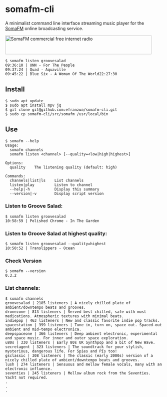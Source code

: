 # somafm-cli
A minimalist command line interface streaming music player for the [SomaFM](https://somafm.com/ "https://somafm.com") online broadcasting service.

<a href="https://somafm.com/"><img src="https://somafm.com/linktous/468x60sfm.gif" alt="SomaFM commercial free internet radio" border=0 width=468 height=60 ></a>

```console
$ somafm listen groovesalad
09:36:10 | UNN - For The People 
09:37:24 | Quad - Aquaville 
09:45:22 | Blue Six - A Woman Of The World22:27:30
```

## Install

```console
$ sudo apt update
$ sudo apt install mpv jq
$ git clone git@github.com:efranzwa/somafm-cli.git
$ sudo cp somafm-cli/src/somafm /usr/local/bin
```

## Use

```console
$ somafm --help
Usage:
  somafm channels
  somafm listen <channel> [--quality=<low|high|highest>]

Options:
  quality    The listening quality (default: high)

Commands:
  channels|list|ls    List channels
  listen|play         Listen to channel
  --help|-h           Display this summary
  --version|-v        Display script version
```

### Listen to Groove Salad:

```console
$ somafm listen groovesalad
10:58:59 | Polished Chrome - In The Garden
```

### Listen to Groove Salad at highest quality:

```console
$ somafm listen groovesalad --quality=highest
10:50:52 | Translippers - Ocean
```

### Check Version

```console
$ somafm --version
0.3.2
```

### List channels:

```console
$ somafm channels
groovesalad | 2185 listeners | A nicely chilled plate of ambient/downtempo beats and grooves.
dronezone | 813 listeners | Served best chilled, safe with most medications. Atmospheric textures with minimal beats.
indiepop | 463 listeners | New and classic favorite indie pop tracks.
spacestation | 399 listeners | Tune in, turn on, space out. Spaced-out ambient and mid-tempo electronica.
deepspaceone | 366 listeners | Deep ambient electronic, experimental and space music. For inner and outer space exploration.
u80s | 330 listeners | Early 80s UK Synthpop and a bit of New Wave.
secretagent | 323 listeners | The soundtrack for your stylish, mysterious, dangerous life. For Spies and PIs too!
gsclassic | 308 listeners | The classic (early 2000s) version of a nicely chilled plate of ambient/downtempo beats and grooves.
lush | 274 listeners | Sensuous and mellow female vocals, many with an electronic influence.
seventies | 245 listeners | Mellow album rock from the Seventies. Yacht not required.
.
.
.
```
